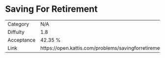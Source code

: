 # Saving For Retirement

<table>
    <tr>
        <td>Category</td>
        <td>N/A</td>
    </tr>
    <tr>
        <td>Diffulty</td>
        <td>1.8</td>
    </tr>
    <tr>
        <td>Acceptance</td>
        <td>42.35 %</td>
    </tr>
    <tr>
        <td>Link</td>
        <td>https://open.kattis.com/problems/savingforretirement</td>
    </tr>
</table>